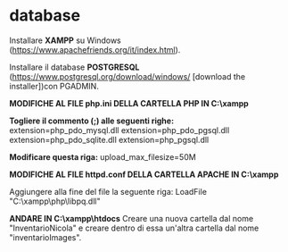 # database

Installare **XAMPP** su Windows (https://www.apachefriends.org/it/index.html).

Installare il database **POSTGRESQL** (https://www.postgresql.org/download/windows/ [download the installer])con PGADMIN. 

**MODIFICHE AL FILE php.ini DELLA CARTELLA PHP IN C:\xampp**

**Togliere il commento (;) alle seguenti righe:**
<br />
extension=php_pdo_mysql.dll
extension=php_pdo_pgsql.dll
extension=php_pdo_sqlite.dll
extension=php_pgsql.dll

**Modificare questa riga:**
upload_max_filesize=50M


**MODIFICHE AL FILE httpd.conf DELLA CARTELLA APACHE IN C:\xampp**

Aggiungere alla fine del file la seguente riga:
LoadFile "C:\xampp\php\libpq.dll"

**ANDARE IN C:\xampp\htdocs**
Creare una nuova cartella dal nome "InventarioNicola" e creare dentro di essa un'altra cartella dal nome "inventarioImages".
